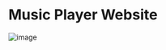 <h1>Music Player Website</h1>

![image](https://github.com/JackDouma/Music-Website/assets/97615212/da157e57-6ffe-4bb6-8171-2599c223424d)
